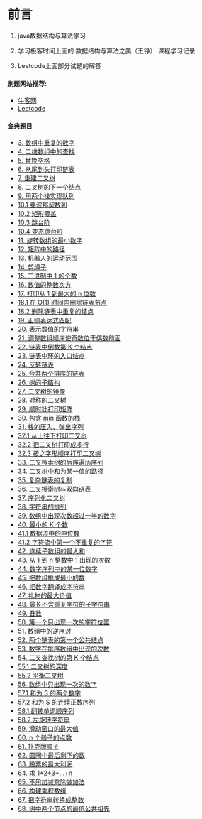 # 前言 #

1. java数据结构与算法学习

2. 学习极客时间上面的  数据结构与算法之美（王铮） 课程学习记录

3. Leetcode上面部分试题的解答


#### 刷题网站推荐: ####

- [牛客网](https://www.nowcoder.com/ta/coding-interviews?from=cyc_github)
- [Leetcode](https://leetcode-cn.com/problemset/lcof/)

#### 金典题目 ####


- [3. 数组中重复的数字]()
- [4. 二维数组中的查找]()
- [5. 替换空格]()
- [6. 从尾到头打印链表]()
- [7. 重建二叉树]()
- [8. 二叉树的下一个结点]()
- [9. 用两个栈实现队列]()
- [10.1 斐波那契数列]()
- [10.2 矩形覆盖]()
- [10.3 跳台阶]()
- [10.4 变态跳台阶]()
- [11. 旋转数组的最小数字]()
- [12. 矩阵中的路径]()
- [13. 机器人的运动范围]()
- [14. 剪绳子]()
- [15. 二进制中 1 的个数]()
- [16. 数值的整数次方]()
- [17. 打印从 1 到最大的 n 位数]()
- [18.1 在 O(1) 时间内删除链表节点]()
- [18.2 删除链表中重复的结点]()
- [19. 正则表达式匹配]()
- [20. 表示数值的字符串]()
- [21. 调整数组顺序使奇数位于偶数前面]()
- [22. 链表中倒数第 K 个结点]()
- [23. 链表中环的入口结点]()
- [24. 反转链表]()
- [25. 合并两个排序的链表]()
- [26. 树的子结构]()
- [27. 二叉树的镜像]()
- [28. 对称的二叉树]()
- [29. 顺时针打印矩阵]()
- [30. 包含 min 函数的栈]()
- [31. 栈的压入、弹出序列]()
- [32.1 从上往下打印二叉树]()
- [32.2 把二叉树打印成多行]()
- [32.3 按之字形顺序打印二叉树]()
- [33. 二叉搜索树的后序遍历序列](33.%20二叉搜索树的后序遍历序列.md)
- [34. 二叉树中和为某一值的路径](34.%20二叉树中和为某一值的路径.md)
- [35. 复杂链表的复制](35.%20复杂链表的复制.md)
- [36. 二叉搜索树与双向链表](36.%20二叉搜索树与双向链表.md)
- [37. 序列化二叉树](37.%20序列化二叉树.md)
- [38. 字符串的排列](38.%20字符串的排列.md)
- [39. 数组中出现次数超过一半的数字](39.%20数组中出现次数超过一半的数字.md)
- [40. 最小的 K 个数](40.%20最小的%20K%20个数.md)
- [41.1 数据流中的中位数](41.1%20数据流中的中位数.md)
- [41.2 字符流中第一个不重复的字符](41.2%20字符流中第一个不重复的字符.md)
- [42. 连续子数组的最大和](42.%20连续子数组的最大和.md)
- [43. 从 1 到 n 整数中 1 出现的次数](43.%20从%201%20到%20n%20整数中%201%20出现的次数)
- [44. 数字序列中的某一位数字](44.%20数字序列中的某一位数字.md)
- [45. 把数组排成最小的数](45.%20把数组排成最小的数.md)
- [46. 把数字翻译成字符串](46.%20把数字翻译成字符串.md)
- [47. 礼物的最大价值](47.%20礼物的最大价值.md)
- [48. 最长不含重复字符的子字符串](48.%20最长不含重复字符的子字符串.md)
- [49. 丑数](49.%20丑数.md)
- [50. 第一个只出现一次的字符位置](50.%20第一个只出现一次的字符位置.md)
- [51. 数组中的逆序对](51.%20数组中的逆序对.md)
- [52. 两个链表的第一个公共结点](52.%20两个链表的第一个公共结点.md)
- [53. 数字在排序数组中出现的次数](53.%20数字在排序数组中出现的次数.md)
- [54. 二叉查找树的第 K 个结点](54.%20二叉查找树的第%20K%20个结点.md)
- [55.1 二叉树的深度](55.1%20二叉树的深度.md)
- [55.2 平衡二叉树](55.2%20平衡二叉树.md)
- [56. 数组中只出现一次的数字](56.%20数组中只出现一次的数字.md)
- [57.1 和为 S 的两个数字](57.1%20和为%20S%20的两个数字.md)
- [57.2 和为 S 的连续正数序列](57.2%20和为%20S%20的连续正数序列.md)
- [58.1 翻转单词顺序列](58.1%20翻转单词顺序列.md)
- [58.2 左旋转字符串](58.2%20左旋转字符串.md)
- [59. 滑动窗口的最大值](59.%20滑动窗口的最大值.md)
- [60. n 个骰子的点数](60.%20n%20个骰子的点数.md)
- [61. 扑克牌顺子](61.%20扑克牌顺子.md)
- [62. 圆圈中最后剩下的数](62.%20圆圈中最后剩下的数.md)
- [63. 股票的最大利润](63.%20股票的最大利润.md)
- [64. 求 1+2+3+...+n]()
- [65. 不用加减乘除做加法]()
- [66. 构建乘积数组]()
- [67. 把字符串转换成整数]()
- [68. 树中两个节点的最低公共祖先]()
